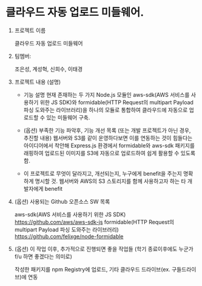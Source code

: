  
 
 <h1>클라우드 자동 업로드 미들웨어.</h1>
 
1. 프로젝트 이름 

     클라우드 자동 업로드 미들웨어
     


2. 팀멤버:

     조은성, 계성혁, 신희수, 이태경
      

3. 프로젝트 내용 (설명)

     - 기능 설명
     현재 존재하는 두 가지 Node.js 모듈인 aws-sdk(AWS 서비스를 사용하기 위한 JS SDK)와 
     formidable(HTTP Request의 multipart Payload 파싱 도와주는 라이브러리)을 하나의 모듈로 통합하여 클라우드에 자동으로 업로드할 수 있는 미들웨어 구축.
      



     - (옵션) 부족한 기능 파악후, 기능 개선 목록 (또는 개발 프로젝트가 아닌 경우, 추진할 내용)
     웹서버와 S3를 같이 운영하다보면 이를 연동하는 것이 힘들다는 아이디어에서 착안해 
     Express.js 환경에서 formidable와 aws-sdk 패키지를 래핑하여 
     업로드된 이미지를 S3에 자동으로 업로드하여 쉽게 활용할 수 있도록 함.

     - 이 프로젝트로 무엇이 달라지고, 개선되는지, 누구에게 benefit을 주는지 명확하게 명시할 것.
     웹서버와 AWS의 S3 스토리지를 함께 사용하고자 하는 타 개발자에게 benefit

4. (옵션) 사용되는 Github 오픈소스 SW 목록


     aws-sdk(AWS 서비스를 사용하기 위한 JS SDK) https://github.com/aws/aws-sdk-js
     formidable(HTTP Request의 multipart Payload 파싱 도와주는 라이브러리) https://github.com/felixge/node-formidable
      



5. (옵션) 이 작업 이후, 추가적으로 진행되면 좋을 작업들 (학기 종료이후에도 누군가 f/u 하면 좋겠다는 의미로)

     작성한 패키지를 npm Registry에 업로드, 
     기타 클라우드 드라이브(ex. 구들드라이브)에 연동
      


